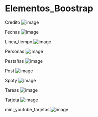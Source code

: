# Elementos_Boostrap

Credito
![image](https://user-images.githubusercontent.com/19364556/193040319-cc3cee75-5ccc-4a02-a6d3-b6ffaad98cd6.png)

Fechas
![image](https://user-images.githubusercontent.com/19364556/193040391-c18831ff-5296-427f-b7d5-2619374d73d7.png)

Linea_tiempo
![image](https://user-images.githubusercontent.com/19364556/193040534-906655f1-ebea-4178-8b4d-f005702a5abb.png)

Personas
![image](https://user-images.githubusercontent.com/19364556/193040630-cddbdcee-fcad-4bc5-81c4-c67f724b08de.png)

Pestañas
![image](https://user-images.githubusercontent.com/19364556/193040676-0223560e-fee0-43ba-b7e7-d16d49524c75.png)

Post
![image](https://user-images.githubusercontent.com/19364556/193040754-3ff282ec-6ed5-4e8e-acee-64d8eac1acb2.png)

Spoty
![image](https://user-images.githubusercontent.com/19364556/193040831-3bb50385-30bb-43ea-982b-b3f5d5b3f89c.png)

Tareas
![image](https://user-images.githubusercontent.com/19364556/193040878-c1f6c450-3c03-452a-8e0a-f0e7474652f7.png)

Tarjeta
![image](https://user-images.githubusercontent.com/19364556/193040955-8ea22166-b000-4da1-8f69-e56bc9e704f7.png)

mini_youtube_tarjetas
![image](https://user-images.githubusercontent.com/19364556/193041045-c57f81a7-fc1d-4b82-8b40-73327e67fc61.png)

